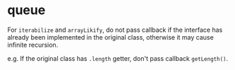 # queue

For `iterabilize` and `arrayLikify`, do not pass callback if the interface has already been implemented in the original class, otherwise it may cause infinite recursion. 

e.g. If the original class has `.length` getter, don't pass callback `getLength()`.
